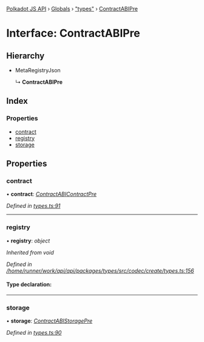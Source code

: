 [Polkadot JS API](../README.md) › [Globals](../globals.md) › ["types"](../modules/_types_.md) › [ContractABIPre](_types_.contractabipre.md)

# Interface: ContractABIPre

## Hierarchy

* MetaRegistryJson

  ↳ **ContractABIPre**

## Index

### Properties

* [contract](_types_.contractabipre.md#contract)
* [registry](_types_.contractabipre.md#registry)
* [storage](_types_.contractabipre.md#storage)

## Properties

###  contract

• **contract**: *[ContractABIContractPre](_types_.contractabicontractpre.md)*

*Defined in [types.ts:91](https://github.com/polkadot-js/api/blob/8cc256fdcf/packages/api-contract/src/types.ts#L91)*

___

###  registry

• **registry**: *object*

*Inherited from void*

*Defined in [/home/runner/work/api/api/packages/types/src/codec/create/types.ts:156](https://github.com/polkadot-js/api/blob/8cc256fdcf/packages/types/src/codec/create/types.ts#L156)*

#### Type declaration:

___

###  storage

• **storage**: *[ContractABIStoragePre](../modules/_types_.md#contractabistoragepre)*

*Defined in [types.ts:90](https://github.com/polkadot-js/api/blob/8cc256fdcf/packages/api-contract/src/types.ts#L90)*
